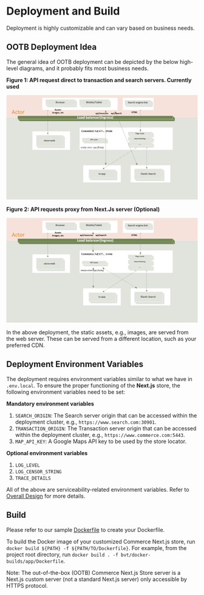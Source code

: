 # Deployment and Build

Deployment is highly customizable and can vary based on business needs.

## OOTB Deployment Idea

The general idea of OOTB deployment can be depicted by the below high-level diagrams, and it probably fits most business needs.

**Figure 1: API request direct to transaction and search servers. Currently used**

![API request direct to transaction and search servers.](images/deployment-high-level.png 'API request direct to transaction and search servers.')

**Figure 2: API requests proxy from Next.Js server (Optional)**

![API request proxy from Next.Js server](images/deployment-high-level-api-route.png 'API request proxy from Next.Js server to transaction and search servers.')

In the above deployment, the static assets, e.g., images, are served from the web server. These can be served from a different location, such as your preferred CDN.

## Deployment Environment Variables

The deployment requires environment variables similar to what we have in `.env.local`. To ensure the proper functioning of the **Next.js** store, the following environment variables need to be set:

**Mandatory environment variables**

1. `SEARCH_ORIGIN`: The Search server origin that can be accessed within the deployment cluster, e.g., `https://www.search.com:30901`.
2. `TRANSACTION_ORIGIN`: The Transaction server origin that can be accessed within the deployment cluster, e.g., `https://www.commerce.com:5443`.
3. `MAP_API_KEY`: A Google Maps API key to be used by the store locator.

**Optional environment variables**

1. `LOG_LEVEL`
2. `LOG_CENSOR_STRING`
3. `TRACE_DETAILS`

All of the above are serviceability-related environment variables. Refer to [Overall Design](overall-design.md) for more details.

## Build

Please refer to our sample [Dockerfile](../bvt/docker-builds/app/Dockerfile.template) to create your Dockerfile.

To build the Docker image of your customized Commerce Next.js store, run `docker build ${PATH} -f ${PATH/TO/Dockerfile}`. For example, from the project root directory, run `docker build . -f bvt/docker-builds/app/Dockerfile`.

Note: The out-of-the-box (OOTB) Commerce Next.js Store server is a Next.js custom server (not a standard Next.js server) only accessible by HTTPS protocol.
